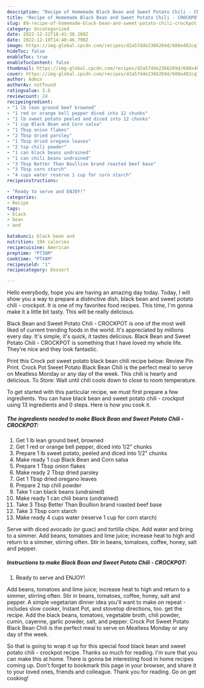 ```yaml
---
description: "Recipe of Homemade Black Bean and Sweet Potato Chili - CROCKPOT"
title: "Recipe of Homemade Black Bean and Sweet Potato Chili - CROCKPOT"
slug: 89-recipe-of-homemade-black-bean-and-sweet-potato-chili-crockpot
category: Uncategorized
date: 2022-12-22T18:41:38.268Z
date: 2022-12-10T14:40:46.790Z
image: https://img-global.cpcdn.com/recipes/d2a57dde2366269d/680x482cq70/black-bean-and-sweet-potato-chili-crockpot-recipe-main-photo.jpg
hideToc: false
enableToc: true
enableTocContent: false
thumbnail: https://img-global.cpcdn.com/recipes/d2a57dde2366269d/680x482cq70/black-bean-and-sweet-potato-chili-crockpot-recipe-main-photo.jpg
cover: https://img-global.cpcdn.com/recipes/d2a57dde2366269d/680x482cq70/black-bean-and-sweet-potato-chili-crockpot-recipe-main-photo.jpg
author: Admin
authorAv: notfound
ratingvalue: 3.8
reviewcount: 24
recipeingredient:
- "1 lb lean ground beef browned"
- "1 red or orange bell pepper diced into 12 chunks"
- "1 lb sweet potato peeled and diced into 12 chunks"
- "1 cup Black Bean and Corn salsa"
- "1 Tbsp onion flakes"
- "2 Tbsp dried parsley"
- "1 Tbsp dried oregano leaves"
- "2 tsp chili powder"
- "1 can black beans undrained"
- "1 can chili beans undrained"
- "3 Tbsp Better Than Boullion brand roasted beef base"
- "3 Tbsp corn starch"
- "4 cups water reserve 1 cup for corn starch"
recipeinstructions:

- "Ready to serve and ENJOY!"
categories:
- Recipe
tags:
- black
- bean
- and

katakunci: black bean and 
nutrition: 194 calories
recipecuisine: American
preptime: "PT38M"
cooktime: "PT48M"
recipeyield: "1"
recipecategory: Dessert

---
```



Hello everybody, hope you are having an amazing day today. Today, I will show you a way to prepare a distinctive dish, black bean and sweet potato chili - crockpot. It is one of my favorites food recipes. This time, I'm gonna make it a little bit tasty. This will be really delicious.

Black Bean and Sweet Potato Chili - CROCKPOT is one of the most well liked of current trending foods in the world. It's appreciated by millions every day. It's simple, it's quick, it tastes delicious. Black Bean and Sweet Potato Chili - CROCKPOT is something that I have loved my whole life. They're nice and they look fantastic.

Print this Crock pot sweet potato black bean chili recipe below: Review Pin Print. Crock Pot Sweet Potato Black Bean Chili is the perfect meal to serve on Meatless Monday or any day of the week. This chili is hearty and delicious. To Store: Wait until chili cools down to close to room temperature.


To get started with this particular recipe, we must first prepare a few ingredients. You can have black bean and sweet potato chili - crockpot using 13 ingredients and 0 steps. Here is how you cook it.

<!--inarticleads1-->

##### The ingredients needed to make Black Bean and Sweet Potato Chili - CROCKPOT:

1. Get 1 lb lean ground beef, browned
1. Get 1 red or orange bell pepper, diced into 1/2&#34; chunks
1. Prepare 1 lb sweet potato, peeled and diced into 1/2&#34; chunks
1. Make ready 1 cup Black Bean and Corn salsa
1. Prepare 1 Tbsp onion flakes
1. Make ready 2 Tbsp dried parsley
1. Get 1 Tbsp dried oregano leaves
1. Prepare 2 tsp chili powder
1. Take 1 can black beans (undrained)
1. Make ready 1 can chili beans (undrained)
1. Take 3 Tbsp Better Than Boullion brand roasted beef base
1. Take 3 Tbsp corn starch
1. Make ready 4 cups water (reserve 1 cup for corn starch)


Serve with diced avocado (or guac) and tortilla chips. Add water and bring to a simmer. Add beans, tomatoes and lime juice; increase heat to high and return to a simmer, stirring often. Stir in beans, tomatoes, coffee, honey, salt and pepper. 

<!--inarticleads2-->

##### Instructions to make Black Bean and Sweet Potato Chili - CROCKPOT:


1. Ready to serve and ENJOY!

Add beans, tomatoes and lime juice; increase heat to high and return to a simmer, stirring often. Stir in beans, tomatoes, coffee, honey, salt and pepper. A simple vegetarian dinner idea you&#39;ll want to make on repeat - includes slow cooker, Instant Pot, and stovetop directions, too. get the recipe. Add the black beans, tomatoes, vegetable broth, chili powder, cumin, cayenne, garlic powder, salt, and pepper. Crock Pot Sweet Potato Black Bean Chili is the perfect meal to serve on Meatless Monday or any day of the week. 

So that is going to wrap it up for this special food black bean and sweet potato chili - crockpot recipe. Thanks so much for reading. I'm sure that you can make this at home. There is gonna be interesting food in home recipes coming up. Don't forget to bookmark this page in your browser, and share it to your loved ones, friends and colleague. Thank you for reading. Go on get cooking!

